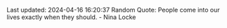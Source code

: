 Last updated: 2024-04-16 16:20:37
Random Quote: People come into our lives exactly when they should. - Nina Locke